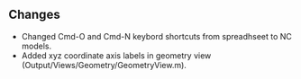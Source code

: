 

## Changes

* Changed Cmd-O and Cmd-N keybord shortcuts from spreadhseet to NC models.
* Added xyz coordinate axis labels in geometry view (Output/Views/Geometry/GeometryView.m).
